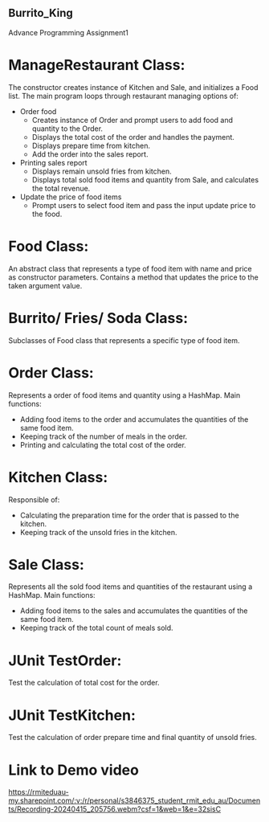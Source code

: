 ## Burrito_King
Advance Programming Assignment1

# ManageRestaurant Class:
  The constructor creates instance of Kitchen and Sale, and initializes a Food list.
  The main program loops through restaurant managing options of:
  * Order food
    - Creates instance of Order and prompt users to add food and quantity to the Order. 
    - Displays the total cost of the order and handles the payment. 
    - Displays prepare time from kitchen.
    - Add the order into the sales report.
  * Printing sales report
    - Displays remain unsold fries from kitchen.
    - Displays total sold food items and quantity from Sale, and calculates the total revenue. 
  * Update the price of food items
    - Prompt users to select food item and pass the input update price to the food.

# Food Class: 
  An abstract class that represents a type of food item with name and price as constructor parameters.
  Contains a method that updates the price to the taken argument value. 

# Burrito/ Fries/ Soda Class: 
  Subclasses of Food class that represents a specific type of food item.

# Order Class:
  Represents a order of food items and quantity using a HashMap. 
  Main functions: 
  - Adding food items to the order and accumulates the quantities of the same food item.
  - Keeping track of the number of meals in the order.
  - Printing and calculating the total cost of the order.
 
# Kitchen Class: 
  Responsible of: 
  - Calculating the preparation time for the order that is passed to the kitchen.
  - Keeping track of the unsold fries in the kitchen.

# Sale Class:
  Represents all the sold food items and quantities of the restaurant using a HashMap.
  Main functions:
  - Adding food items to the sales and accumulates the quantities of the same food item.
  - Keeping track of the total count of meals sold.

# JUnit TestOrder:
  Test the calculation of total cost for the order.

# JUnit TestKitchen:
  Test the calculation of order prepare time and final quantity of unsold fries.


# Link to Demo video
https://rmiteduau-my.sharepoint.com/:v:/r/personal/s3846375_student_rmit_edu_au/Documents/Recording-20240415_205756.webm?csf=1&web=1&e=32sisC